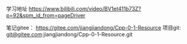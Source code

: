 学习地址
https://www.bilibili.com/video/BV1et411b73Z?p=92&spm_id_from=pageDriver

笔记gitee：
https://gitee.com/jiangjiandong/Cpp-0-1-Resource
项目git: git@gitee.com:jiangjiandong/Cpp-0-1-Resource.git